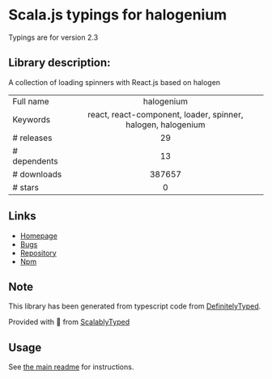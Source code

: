 
# Scala.js typings for halogenium

Typings are for version 2.3

## Library description:
A collection of loading spinners with React.js based on halogen

|                    |                 |
| ------------------ | :-------------: |
| Full name          | halogenium |
| Keywords           | react, react-component, loader, spinner, halogen, halogenium |
| # releases         | 29 |
| # dependents       | 13 |
| # downloads        | 387657 |
| # stars            | 0 |

## Links
- [Homepage](https://github.com/kirillDanshin/halogenium#readme)
- [Bugs](https://github.com/kirillDanshin/halogenium/issues)
- [Repository](https://github.com/kirillDanshin/halogenium)
- [Npm](https://www.npmjs.com/package/halogenium)
    


## Note
This library has been generated from typescript code from [DefinitelyTyped](https://definitelytyped.org).

Provided with :purple_heart: from [ScalablyTyped](https://github.com/oyvindberg/ScalablyTyped)

## Usage
See [the main readme](../../readme.md) for instructions.


